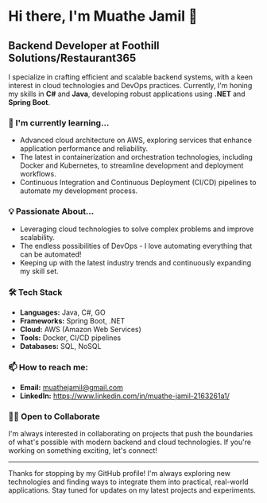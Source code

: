 # Hi there, I'm Muathe Jamil 👋

## Backend Developer at Foothill Solutions/Restaurant365

I specialize in crafting efficient and scalable backend systems, with a keen interest in cloud technologies and DevOps practices. Currently, I'm honing my skills in **C#** and **Java**, developing robust applications using **.NET** and **Spring Boot**.

### 🌱 I'm currently learning...

- Advanced cloud architecture on AWS, exploring services that enhance application performance and reliability.
- The latest in containerization and orchestration technologies, including Docker and Kubernetes, to streamline development and deployment workflows.
- Continuous Integration and Continuous Deployment (CI/CD) pipelines to automate my development process.

### 💡 Passionate About...

- Leveraging cloud technologies to solve complex problems and improve scalability.
- The endless possibilities of DevOps - I love automating everything that can be automated!
- Keeping up with the latest industry trends and continuously expanding my skill set.

### 🛠 Tech Stack

- **Languages:** Java, C#, GO
- **Frameworks:** Spring Boot, .NET
- **Cloud:** AWS (Amazon Web Services)
- **Tools:** Docker, CI/CD pipelines
- **Databases:** SQL, NoSQL

### 📫 How to reach me:

- **Email:** muathejamil@gmail.com
- **LinkedIn:** https://www.linkedin.com/in/muathe-jamil-2163261a1/

### 👨‍💻 Open to Collaborate

I'm always interested in collaborating on projects that push the boundaries of what's possible with modern backend and cloud technologies. If you're working on something exciting, let's connect!

---

Thanks for stopping by my GitHub profile! I'm always exploring new technologies and finding ways to integrate them into practical, real-world applications. Stay tuned for updates on my latest projects and experiments.

